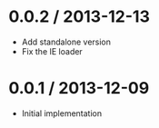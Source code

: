 
0.0.2 / 2013-12-13
==================

  * Add standalone version
  * Fix the IE loader

0.0.1 / 2013-12-09
==================

  * Initial implementation
